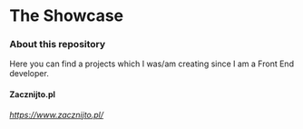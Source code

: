 # The Showcase

### About this repository

Here you can find a projects which I was/am creating since I am a Front End developer.

#### Zacznijto.pl

*https://www.zacznijto.pl/*
